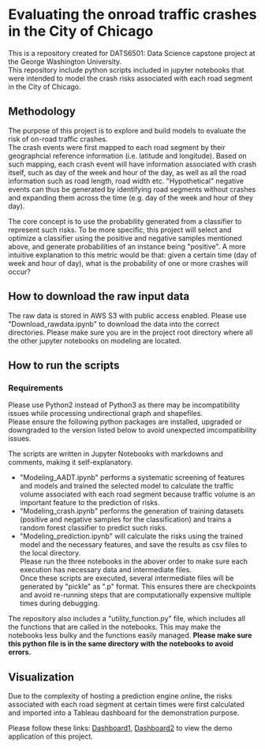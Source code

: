 # Evaluating the onroad traffic crashes in the City of Chicago
This is a repository created for DATS6501: Data Science capstone project at the George Washington University.<br>
This repository include python scripts included in jupyter notebooks that were intended to model the crash risks associated with each road segment in the City of Chicago.

## Methodology
The purpose of this project is to explore and build models to evaluate the risk of on-road traffic crashes.<br>
The crash events were first mapped to each road segment by their geographcial reference information (i.e. latitude and longitude). Based on such mapping, each crash event will have information associated with crash itself, such as day of the week and hour of the day, as well as all the road information such as road length, road width etc. "Hypothetical" negative events can thus be generated by identifying road segments without crashes and expanding them across the time (e.g. day of the week and hour of they day). 

The core concept is to use the probability generated from a classifier to represent such risks. To be more specific, this project will select and optimize a classifier using the positive and negative samples mentioned above, and generate probabilities of an instance being "positive". A more intuitive explanation to this metric would be that: given a certain time (day of week and hour of day), what is the probability of one or more crashes will occur?

## How to download the raw input data
The raw data is stored in AWS S3 with public access enabled. Please use "Download_rawdata.ipynb" to download the data into the correct directories. Please make sure you are in the project root directory where all the other jupyter notebooks on modeling are located.


## How to run the scripts
### Requirements
Please use Python2 instead of Python3 as there may be incompatibility issues while processing undirectional graph and shapefiles.<br>
Please ensure the following python packages are installed, upgraded or downgraded to the version listed below to avoid unexpected imcompatibility issues.<br>



The scripts are written in Jupyter Notebooks with markdowns and comments, making it self-explanatory.<br>
* "Modeling_AADT.ipynb" performs a systematic screening of features and models and trained the selected model to calculate the traffic volume associated with each road segment because traffic volume is an important feature to the prediction of risks.
* "Modeling_crash.ipynb" performs the generation of training datasets (positive and negative samples for the classification) and trains a random forest classifier to predict such risks.
* "Modeling_prediction.ipynb" will calculate the risks using the trained model and the necessary features, and save the results as csv files to the local directory.<br>
Please run the three notebooks in the abover order to make sure each execution has necessary data and intermediate files.<br>
Once these scripts are executed, several intermediate files will be generated by "pickle" as ".p" format. This ensures there are checkpoints and avoid re-running steps that are computationally expensive multiple times during debugging.

The repository also includes a "utility_function.py" file, which includes all the functions that are called in the notebooks. This may make the notebooks less bulky and the functions easily managed. **Please make sure this python file is in the same directory with the notebooks to avoid errors.**<br>

## Visualization
Due to the complexity of hosting a prediction engine online, the risks associated with each road segment at certain times were first calculated and imported into a Tableau dashboard for the demonstration purpose.

Please follow these links: [Dashboard1](https://public.tableau.com/profile/li7232#!/vizhome/CAP_Dashboard/Dashboard1), [Dashboard2](https://public.tableau.com/profile/li7232#!/vizhome/CAP_Dashboard2/Dashboard2) to view the demo application of this project.
